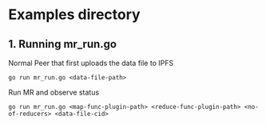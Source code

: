 # Examples directory

## 1. Running mr_run.go

Normal Peer that first uploads the data file to IPFS

```
go run mr_run.go <data-file-path>
```

Run MR and observe status

```
go run mr_run.go <map-func-plugin-path> <reduce-func-plugin-path> <no-of-reducers> <data-file-cid>
```